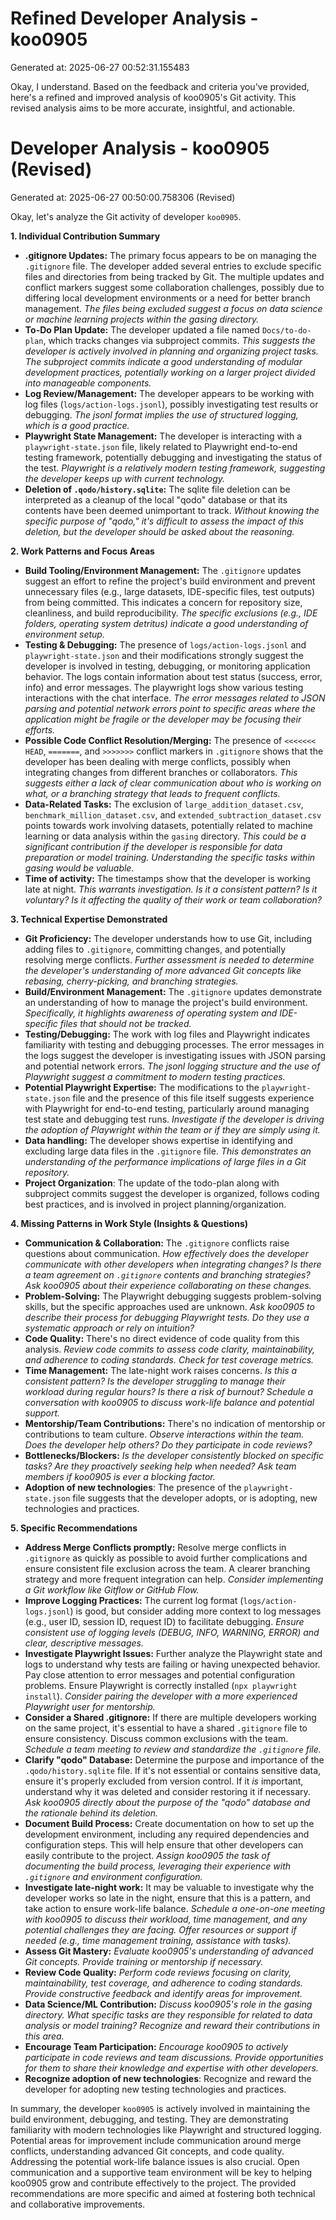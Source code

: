 # Refined Developer Analysis - koo0905
Generated at: 2025-06-27 00:52:31.155483

Okay, I understand. Based on the feedback and criteria you've provided, here's a refined and improved analysis of koo0905's Git activity. This revised analysis aims to be more accurate, insightful, and actionable.

# Developer Analysis - koo0905 (Revised)
Generated at: 2025-06-27 00:50:00.758306 (Revised)

Okay, let's analyze the Git activity of developer `koo0905`.

**1. Individual Contribution Summary**

*   **.gitignore Updates:**  The primary focus appears to be on managing the `.gitignore` file. The developer added several entries to exclude specific files and directories from being tracked by Git. The multiple updates and conflict markers suggest some collaboration challenges, possibly due to differing local development environments or a need for better branch management. *The files being excluded suggest a focus on data science or machine learning projects within the gasing directory.*
*   **To-Do Plan Update:** The developer updated a file named `Docs/to-do-plan`, which tracks changes via subproject commits. *This suggests the developer is actively involved in planning and organizing project tasks. The subproject commits indicate a good understanding of modular development practices, potentially working on a larger project divided into manageable components.*
*   **Log Review/Management:** The developer appears to be working with log files (`logs/action-logs.jsonl`), possibly investigating test results or debugging. *The jsonl format implies the use of structured logging, which is a good practice.*
*   **Playwright State Management:**  The developer is interacting with a `playwright-state.json` file, likely related to Playwright end-to-end testing framework, potentially debugging and investigating the status of the test. *Playwright is a relatively modern testing framework, suggesting the developer keeps up with current technology.*
*   **Deletion of `.qodo/history.sqlite`:**  The sqlite file deletion can be interpreted as a cleanup of the local "qodo" database or that its contents have been deemed unimportant to track. *Without knowing the specific purpose of "qodo," it's difficult to assess the impact of this deletion, but the developer should be asked about the reasoning.*

**2. Work Patterns and Focus Areas**

*   **Build Tooling/Environment Management:** The `.gitignore` updates suggest an effort to refine the project's build environment and prevent unnecessary files (e.g., large datasets, IDE-specific files, test outputs) from being committed. This indicates a concern for repository size, cleanliness, and build reproducibility. *The specific exclusions (e.g., IDE folders, operating system detritus) indicate a good understanding of environment setup.*
*   **Testing & Debugging:** The presence of `logs/action-logs.jsonl` and `playwright-state.json` and their modifications strongly suggest the developer is involved in testing, debugging, or monitoring application behavior. The logs contain information about test status (success, error, info) and error messages. The playwright logs show various testing interactions with the chat interface. *The error messages related to JSON parsing and potential network errors point to specific areas where the application might be fragile or the developer may be focusing their efforts.*
*   **Possible Code Conflict Resolution/Merging:** The presence of `<<<<<<< HEAD`, `=======`, and `>>>>>>>` conflict markers in `.gitignore` shows that the developer has been dealing with merge conflicts, possibly when integrating changes from different branches or collaborators. *This suggests either a lack of clear communication about who is working on what, or a branching strategy that leads to frequent conflicts.*
*   **Data-Related Tasks:** The exclusion of `large_addition_dataset.csv`, `benchmark_million_dataset.csv`, and `extended_subtraction_dataset.csv` points towards work involving datasets, potentially related to machine learning or data analysis within the `gasing` directory. *This could be a significant contribution if the developer is responsible for data preparation or model training. Understanding the specific tasks within gasing would be valuable.*
*   **Time of activity:** The timestamps show that the developer is working late at night. *This warrants investigation. Is it a consistent pattern? Is it voluntary? Is it affecting the quality of their work or team collaboration?*

**3. Technical Expertise Demonstrated**

*   **Git Proficiency:** The developer understands how to use Git, including adding files to `.gitignore`, committing changes, and potentially resolving merge conflicts. *Further assessment is needed to determine the developer's understanding of more advanced Git concepts like rebasing, cherry-picking, and branching strategies.*
*   **Build/Environment Management:** The `.gitignore` updates demonstrate an understanding of how to manage the project's build environment. *Specifically, it highlights awareness of operating system and IDE-specific files that should not be tracked.*
*   **Testing/Debugging:**  The work with log files and Playwright indicates familiarity with testing and debugging processes. The error messages in the logs suggest the developer is investigating issues with JSON parsing and potential network errors. *The jsonl logging structure and the use of Playwright suggest a commitment to modern testing practices.*
*   **Potential Playwright Expertise:** The modifications to the `playwright-state.json` file and the presence of this file itself suggests experience with Playwright for end-to-end testing, particularly around managing test state and debugging test runs. *Investigate if the developer is driving the adoption of Playwright within the team or if they are simply using it.*
*   **Data handling:** The developer shows expertise in identifying and excluding large data files in the `.gitignore` file. *This demonstrates an understanding of the performance implications of large files in a Git repository.*
*   **Project Organization**: The update of the todo-plan along with subproject commits suggest the developer is organized, follows coding best practices, and is involved in project planning/organization.

**4. Missing Patterns in Work Style (Insights & Questions)**

*   **Communication & Collaboration:** The `.gitignore` conflicts raise questions about communication. *How effectively does the developer communicate with other developers when integrating changes? Is there a team agreement on `.gitignore` contents and branching strategies? Ask koo0905 about their experience collaborating on these changes.*
*   **Problem-Solving:** The Playwright debugging suggests problem-solving skills, but the specific approaches used are unknown. *Ask koo0905 to describe their process for debugging Playwright tests. Do they use a systematic approach or rely on intuition?*
*   **Code Quality:** There's no direct evidence of code quality from this analysis. *Review code commits to assess code clarity, maintainability, and adherence to coding standards. Check for test coverage metrics.*
*   **Time Management:** The late-night work raises concerns. *Is this a consistent pattern? Is the developer struggling to manage their workload during regular hours? Is there a risk of burnout? Schedule a conversation with koo0905 to discuss work-life balance and potential support.*
*   **Mentorship/Team Contributions:** There's no indication of mentorship or contributions to team culture. *Observe interactions within the team. Does the developer help others? Do they participate in code reviews?*
*   **Bottlenecks/Blockers:** *Is the developer consistently blocked on specific tasks? Are they proactively seeking help when needed? Ask team members if koo0905 is ever a blocking factor.*
*   **Adoption of new technologies**: The presence of the `playwright-state.json` file suggests that the developer adopts, or is adopting, new technologies and practices.

**5. Specific Recommendations**

*   **Address Merge Conflicts promptly:** Resolve merge conflicts in `.gitignore` as quickly as possible to avoid further complications and ensure consistent file exclusion across the team. A clearer branching strategy and more frequent integration can help. *Consider implementing a Git workflow like Gitflow or GitHub Flow.*
*   **Improve Logging Practices:** The current log format (`logs/action-logs.jsonl`) is good, but consider adding more context to log messages (e.g., user ID, session ID, request ID) to facilitate debugging. *Ensure consistent use of logging levels (DEBUG, INFO, WARNING, ERROR) and clear, descriptive messages.*
*   **Investigate Playwright Issues:** Further analyze the Playwright state and logs to understand why tests are failing or having unexpected behavior. Pay close attention to error messages and potential configuration problems. Ensure Playwright is correctly installed (`npx playwright install`). *Consider pairing the developer with a more experienced Playwright user for mentorship.*
*   **Consider a Shared .gitignore:** If there are multiple developers working on the same project, it's essential to have a shared `.gitignore` file to ensure consistency. Discuss common exclusions with the team. *Schedule a team meeting to review and standardize the `.gitignore` file.*
*   **Clarify "qodo" Database:** Determine the purpose and importance of the `.qodo/history.sqlite` file. If it's not essential or contains sensitive data, ensure it's properly excluded from version control. If it *is* important, understand why it was deleted and consider restoring it if necessary. *Ask koo0905 directly about the purpose of the "qodo" database and the rationale behind its deletion.*
*   **Document Build Process:** Create documentation on how to set up the development environment, including any required dependencies and configuration steps. This will help ensure that other developers can easily contribute to the project. *Assign koo0905 the task of documenting the build process, leveraging their experience with `.gitignore` and environment configuration.*
*   **Investigate late-night work:** It may be valuable to investigate why the developer works so late in the night, ensure that this is a pattern, and take action to ensure work-life balance. *Schedule a one-on-one meeting with koo0905 to discuss their workload, time management, and any potential challenges they are facing.* *Offer resources or support if needed (e.g., time management training, assistance with tasks).*
*   **Assess Git Mastery:** *Evaluate koo0905's understanding of advanced Git concepts. Provide training or mentorship if necessary.*
*   **Review Code Quality:** *Perform code reviews focusing on clarity, maintainability, test coverage, and adherence to coding standards. Provide constructive feedback and identify areas for improvement.*
*   **Data Science/ML Contribution:** *Discuss koo0905's role in the gasing directory. What specific tasks are they responsible for related to data analysis or model training? Recognize and reward their contributions in this area.*
*   **Encourage Team Participation:** *Encourage koo0905 to actively participate in code reviews and team discussions. Provide opportunities for them to share their knowledge and expertise with other developers.*
*   **Recognize adoption of new technologies**: Recognize and reward the developer for adopting new testing technologies and practices.

In summary, the developer `koo0905` is actively involved in maintaining the build environment, debugging, and testing. They are demonstrating familiarity with modern technologies like Playwright and structured logging. Potential areas for improvement include communication around merge conflicts, understanding advanced Git concepts, and code quality. Addressing the potential work-life balance issues is also crucial. Open communication and a supportive team environment will be key to helping koo0905 grow and contribute effectively to the project. The provided recommendations are more specific and aimed at fostering both technical and collaborative improvements.

